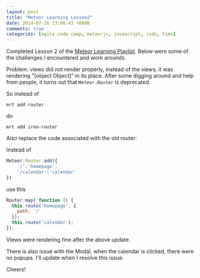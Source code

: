 ```yaml
---
layout: post
title: "Meteor Learning Lesson2"
date: 2014-07-26 13:08:43 +0800
comments: true
categories: [agile code camp, meteorjs, javascript, code, time]
---
```


Completed Lesson 2 of the [Meteor Learning Playlist][playlist]. Below were some of the challenges I encountered and work arounds.


Problem: views did not render properly, instead of the views, it was rendering "[object Object]" in its place. After some digging around and help from people, it turns out that `Meteor.Router` is deprecated.

So instead of 

`mrt add router`

do

`mrt add iron-router`

<!--more-->

Also replace the code associated with the old router:


Instead of 

```javascript
Meteor.Router.add({
    '/':'homepage',
    '/calendar':'calendar'
})
```

use this

```javascript
Router.map( function () {
  this.route('homepage', {
  	path: '/'
  });
  this.route('calendar');
});
```

Views were rendering fine after the above update.

There is also issue with the Modal, when the calendar is clicked, there were no popups. I'll update when I resolve this issue.

Cheers!





[playlist]: https://www.youtube.com/playlist?list=PLKfAG4yMwKkRT4SVt_j04AnZSKcdYPFgx